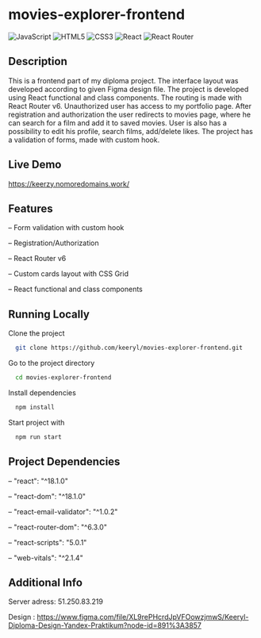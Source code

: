 # movies-explorer-frontend
![JavaScript](https://img.shields.io/badge/javascript-%23323330.svg?style=for-the-badge&logo=javascript&logoColor=%23F7DF1E)
![HTML5](https://img.shields.io/badge/html5-%23E34F26.svg?style=for-the-badge&logo=html5&logoColor=white)
![CSS3](https://img.shields.io/badge/css3-%231572B6.svg?style=for-the-badge&logo=css3&logoColor=white)
![React](https://img.shields.io/badge/react-%2320232a.svg?style=for-the-badge&logo=react&logoColor=%2361DAFB)
![React Router](https://img.shields.io/badge/React_Router-CA4245?style=for-the-badge&logo=react-router&logoColor=white)

## Description

This is a frontend part of my diploma project. The interface layout was developed according to given Figma design file. The project is developed using React functional and class components. The routing is made with React Router v6. Unauthorized user has access to my portfolio page. After registration and authorization the user redirects to movies page, where he can search for a film and add it to saved movies. User is also has a possibility to edit his profile, search films, add/delete likes. The project has a validation of forms, made with custom hook.

## Live Demo

https://keerzy.nomoredomains.work/

## Features

– Form validation with custom hook

– Registration/Authorization 

– React Router v6

– Custom cards layout with CSS Grid

– React functional and class components


## Running Locally

Clone the project

```bash
  git clone https://github.com/keeryl/movies-explorer-frontend.git
```

Go to the project directory

```bash
  cd movies-explorer-frontend
```

Install dependencies

```bash
  npm install
```

Start project with
```bash
  npm run start
```

## Project Dependencies

– "react": "^18.1.0"
    
– "react-dom": "^18.1.0"
    
– "react-email-validator": "^1.0.2"
    
– "react-router-dom": "^6.3.0"
    
– "react-scripts": "5.0.1"
    
– "web-vitals": "^2.1.4"


## Additional Info

Server adress: 51.250.83.219

Design : https://www.figma.com/file/XL9rePHcrdJpVFOowzjmwS/Keeryl-Diploma-Design-Yandex-Praktikum?node-id=891%3A3857

